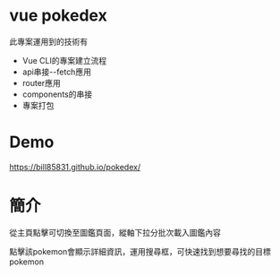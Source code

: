 
# vue pokedex

此專案運用到的技術有

<ul>
<li>Vue CLI的專案建立流程</li>
<li>api串接--fetch應用</li>
<li>router應用</li>
<li>components的串接</li>
<li>專案打包</li>
</ul>

# Demo

<a href="https://bill85831.github.io/pokedex/" target="_blank">https://bill85831.github.io/pokedex/</a>

# 簡介

從主頁點擊可切換至圖鑑頁面，縱軸下拉分批次載入圖鑑內容

點擊該pokemon會顯示詳細資訊，運用搜尋框，可快速找到想要尋找的目標pokemon

